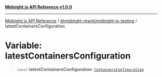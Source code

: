 [**Midnight.js API Reference v1.0.0**](../../../README.md)

***

[Midnight.js API Reference](../../../packages.md) / [@midnight-ntwrk/midnight-js-testing](../README.md) / latestContainersConfiguration

# Variable: latestContainersConfiguration

> `const` **latestContainersConfiguration**: [`ContainersConfiguration`](../interfaces/ContainersConfiguration.md)
